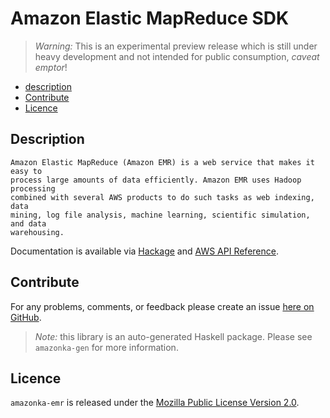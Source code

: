 # Amazon Elastic MapReduce SDK

> _Warning:_ This is an experimental preview release which is still under heavy development and not intended for public consumption, _caveat emptor_!

* [description](#description)
* [Contribute](#contribute)
* [Licence](#licence)

## Description

    Amazon Elastic MapReduce (Amazon EMR) is a web service that makes it easy to
    process large amounts of data efficiently. Amazon EMR uses Hadoop processing
    combined with several AWS products to do such tasks as web indexing, data
    mining, log file analysis, machine learning, scientific simulation, and data
    warehousing.

Documentation is available via [Hackage](http://hackage.haskell.org/package/amazonka-emr)
and [AWS API Reference](http://docs.aws.amazon.com/ElasticMapReduce/latest/API/Welcome.html).


## Contribute

For any problems, comments, or feedback please create an issue [here on GitHub](https://github.com/brendanhay/amazonka/issues).

> _Note:_ this library is an auto-generated Haskell package. Please see `amazonka-gen` for more information.


## Licence

`amazonka-emr` is released under the [Mozilla Public License Version 2.0](http://www.mozilla.org/MPL/).

